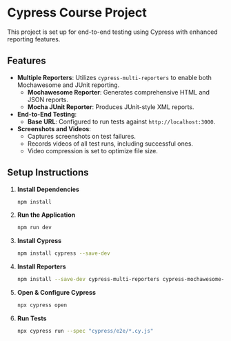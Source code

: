 
# Cypress Course Project

This project is set up for end-to-end testing using Cypress with enhanced reporting features.

## Features

- **Multiple Reporters**: Utilizes `cypress-multi-reporters` to enable both Mochawesome and JUnit reporting.
  - **Mochawesome Reporter**: Generates comprehensive HTML and JSON reports.
  - **Mocha JUnit Reporter**: Produces JUnit-style XML reports.
- **End-to-End Testing**:
  - **Base URL**: Configured to run tests against `http://localhost:3000`.
- **Screenshots and Videos**:
  - Captures screenshots on test failures.
  - Records videos of all test runs, including successful ones.
  - Video compression is set to optimize file size.

## Setup Instructions

1. **Install Dependencies**
   ```bash
   npm install
   ```

2. **Run the Application**
   ```bash
   npm run dev
   ```

3. **Install Cypress**
   ```bash
   npm install cypress --save-dev
   ```

4. **Install Reporters**
   ```bash
   npm install --save-dev cypress-multi-reporters cypress-mochawesome-reporter mocha-junit-reporter
   ```

5. **Open & Configure Cypress**
   ```bash
   npx cypress open
   ```

6. **Run Tests**
   ```bash
   npx cypress run --spec "cypress/e2e/*.cy.js"
   ```
